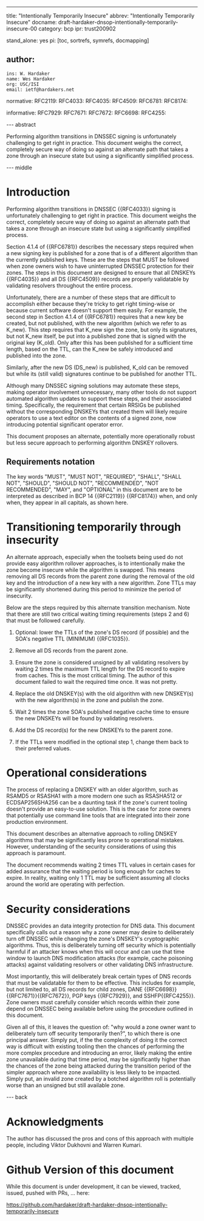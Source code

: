 ---
title: "Intentionally Temporarily Insecure"
abbrev: "Intentionally Temporarily Insecure"
docname: draft-hardaker-dnsop-intentionally-temporarily-insecure-00
category: bcp
ipr: trust200902

stand_alone: yes
pi: [toc, sortrefs, symrefs, docmapping]

author:
  -
    ins: W. Hardaker
    name: Wes Hardaker
    org: USC/ISI
    email: ietf@hardakers.net


normative:
  RFC2119:
  RFC4033:
  RFC4035:
  RFC4509:
  RFC6781:
  RFC8174:

informative:
  RFC7929:
  RFC7671:
  RFC7672:
  RFC6698:
  RFC4255:

--- abstract

Performing algorithm transitions in DNSSEC signing is unfortunately
challenging to get right in practice.  This document weighs the
correct, completely secure way of doing so against an alternate path
that takes a zone through an insecure state but using a significantly
simplified process. 

--- middle

# Introduction

Performing algorithm transitions in DNSSEC {{RFC4033}} signing is
unfortunately challenging to get right in practice.  This document
weighs the correct, completely secure way of doing so against an
alternate path that takes a zone through an insecure state but using a
significantly simplified process.

Section 4.1.4 of {{RFC6781}} describes the necessary steps required
when a new signing key is published for a zone that is of a different
algorithm than the currently published keys.  These are the steps that
MUST be followed when zone owners wish to have uninterrupted DNSSEC
protection for their zones.  The steps in this document are designed
to ensure that all DNSKEYs {{RFC4035}} and all DS {{RFC4509}} records
are properly validatable by validating resolvers throughout the entire
process.

Unfortunately, there are a number of these steps that are difficult to
accomplish either because they're tricky to get right timing-wise or
because current software doesn't support them easily.  For example,
the second step in Section 4.1.4 of {{RFC6781}} requires that a new
key be created, but not published, with the new algorithm (which we
refer to as K_new).  This step requires that K_new sign the zone, but
only its signatures, but not K_new itself, be put into a published
zone that is signed with the original key (K_old).  Only after this
has been published for a sufficient time length, based on the TTL, can
the K_new be safely introduced and published into the zone.

Similarly, after the new DS (DS_new) is published, K_old can be
removed but while its (still valid) signatures continue to be
published for another TTL.

Although many DNSSEC signing solutions may automate these steps,
making operator involvement unnecessary, many other tools do not
support automated algorithm updates to support these steps, and their
associated timing.  Specifically, the requirement that certain RRSIGs
be published without the corresponding DNSKEYs that created them will
likely require operators to use a text editor on the contents of a
signed zone, now introducing potential significant operator error.

This document proposes an alternate, potentially more operationally
robust but less secure approach to performing algorithm DNSKEY
rollovers.

## Requirements notation

   The key words "MUST", "MUST NOT", "REQUIRED", "SHALL", "SHALL NOT",
   "SHOULD", "SHOULD NOT", "RECOMMENDED", "NOT RECOMMENDED", "MAY",
   and "OPTIONAL" in this document are to be interpreted as described
   in BCP 14 {{RFC2119}} {{RFC8174}} when, and only when, they appear
   in all capitals, as shown here.

# Transitioning temporarily through insecurity

An alternate approach, especially when the toolsets being used do not
provide easy algorithm rollover approaches, is to intentionally make
the zone become insecure while the algorithm is swapped.  This means
removing all DS records from the parent zone during the removal of the
old key and the introduction of a new key with a new algorithm.  Zone
TTLs may be significantly shortened during this period to minimize the
period of insecurity.

Below are the steps required by this alternate transition mechanism.
Note that there are still two critical waiting timing requirements
(steps 2 and 6) that must be followed carefully.

1. Optional: lower the TTLs of the zone's DS record (if possible) and
   the SOA's negative TTL (MINIMUM) {{RFC1035}}.

2. Remove all DS records from the parent zone.

3. Ensure the zone is considered unsigned by all validating resolvers
   by waiting 2 times the maximum TTL length for the DS record to
   expire from caches.  This is the most critical timing.  The author
   of this document failed to wait the required time once.  It was not
   pretty.

4. Replace the old DNSKEY(s) with the old algorithm with new DNSKEY(s)
   with the new algorithm(s) in the zone and publish the zone.
   
6. Wait 2 times the zone SOA's published negative cache time to ensure
   the new DNSKEYs will be found by validating resolvers.

7. Add the DS record(s) for the new DNSKEYs to the parent zone.

8. If the TTLs were modified in the optional step 1, change them back
   to their preferred values.

# Operational considerations

The process of replacing a DNSKEY with an older algorithm, such as
RSAMD5 or RSASHA1 with a more modern one such as RSASHA512 or
ECDSAP256SHA256 can be a daunting task if the zone's current tooling
doesn't provide an easy-to-use solution.  This is the case for zone
owners that potentially use command line tools that are integrated
into their zone production environment.

This document describes an alternative approach to rolling DNSKEY
algorithms that may be significantly less prone to operational
mistakes.  However, understanding of the security considerations of
using this approach is paramount.

The document recommends waiting 2 times TTL values in certain cases
for added assurance that the waiting period is long enough for caches
to expire.  In reality, waiting only 1 TTL may be sufficient assuming
all clocks around the world are operating with perfection. 

# Security considerations

DNSSEC provides an data integrity protection for DNS data.  This
document specifically calls out a reason why a zone owner may desire
to deliberately turn off DNSSEC while changing the zone's DNSKEY's
cryptographic algorithms.  Thus, this is deliberately turning off
security which is potentially harmful if an attacker knows when this
will occur and can use that time window to launch DNS modification
attacks (for example, cache poisoning attacks) against validating
resolvers or other validating DNS infrastructure.

Most importantly, this will deliberately break certain types of DNS
records that must be validatable for them to be effective.  This
includes for example, but not limited to, all DS records for child
zones, DANE {{RFC6698}}{{RFC7671}}{{RFC7672}}, PGP keys {{RFC7929}},
and SSHFP{{RFC4255}}.  Zone owners must carefully consider which
records within their zone depend on DNSSEC being available before
using the procedure outlined in this document.

Given all of this, it leaves the question of: "why would a zone owner
want to deliberately turn off security temporarily then?", to which
there is one principal answer.  Simply put, if the the complexity of
doing it the correct way is difficult with existing tooling then the
chances of performing the more complex procedure and introducing an
error, likely making the entire zone unavailable during that time
period, may be significantly higher than the chances of the zone being
attacked during the transition period of the simpler approach where
zone availability is less likely to be impacted.  Simply put, an
invalid zone created by a botched algorithm roll is potentially worse
than an unsigned but still available zone.

--- back

# Acknowledgments

The author has discussed the pros and cons of this approach with
multiple people, including Viktor Dukhovni and Warren Kumari.

# Github Version of this document

While this document is under development, it can be viewed, tracked,
issued, pushed with PRs, ... here:

https://github.com/hardaker/draft-hardaker-dnsop-intentionally-temporarily-insecure
